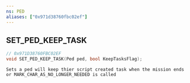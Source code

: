 ```yaml
---
ns: PED
aliases: ["0x971d38760fbc02ef"]
---
```

## SET_PED_KEEP_TASK

```c
// 0x971D38760FBC02EF
void SET_PED_KEEP_TASK(Ped ped, bool KeepTasksFlag);
```

```
Sets a ped will keep thier script created task when the mission ends or MARK_CHAR_AS_NO_LONGER_NEEDED is called
```
